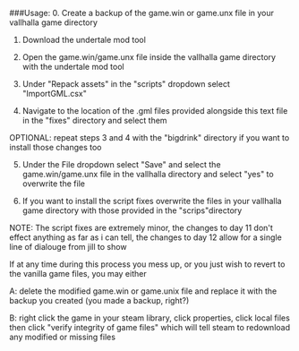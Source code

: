 ###Usage:
 0. Create a backup of the game.win or game.unx file in your vallhalla game directory


 1. Download the undertale mod tool


 2. Open the game.win/game.unx file inside the vallhalla game directory with the undertale mod tool


 3. Under "Repack assets" in the "scripts" dropdown select "ImportGML.csx"


 4. Navigate to the location of the .gml files provided alongside this text file in the "fixes" directory and select them


 OPTIONAL: repeat steps 3 and 4 with the "bigdrink" directory if you want to install those changes too


  5. Under the File dropdown select "Save" and select the game.win/game.unx file in the vallhalla directory and select "yes" to overwrite the file


 6. If you want to install the script fixes overwrite the files in your vallhalla game directory with those provided in the "scrips"directory


 NOTE: The script fixes are extremely minor, the changes to day 11 don't effect anything as far as i can tell, the changes to day 12 allow for a single line of dialouge from jill to show



If at any time during this process you mess up, or you just wish to revert to the vanilla game files, you may either


 A: delete the modified game.win or game.unix file and replace it with the backup you created (you made a backup, right?)


 B: right click the game in your steam library, click properties, click local files then click "verify integrity of game files" which will tell steam to redownload any modified or missing files
